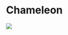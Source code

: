 # Chameleon

![](https://upload.wikimedia.org/wikipedia/commons/8/8c/Erp%C3%A9tologie_g%C3%A9n%C3%A9rale%2C_ou%2C_Histoire_naturelle_compl%C3%A8te_des_reptiles_%28Chamaeleo_chamaeleon_skeleton%29.jpg)